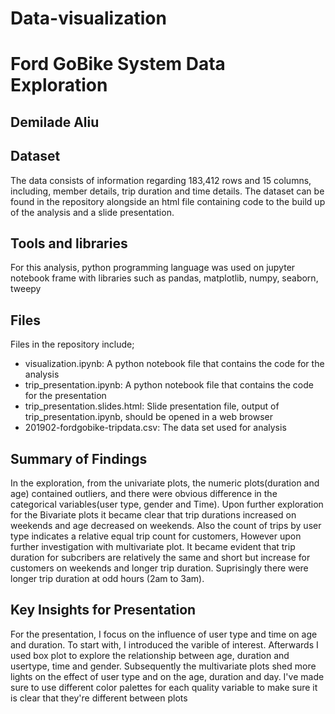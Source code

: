 # Data-visualization
# Ford GoBike System Data Exploration
## Demilade Aliu

## Dataset


The data consists of information regarding 183,412 rows and 15 columns, including, member details, trip duration and time details. The dataset can be found in the repository alongside an html file containing code to the build up of the analysis and a slide presentation.

## Tools and libraries
For this analysis, python programming language was used on jupyter notebook frame with libraries such as pandas, matplotlib, numpy, seaborn, tweepy

## Files
Files in the repository include;
- visualization.ipynb: A python notebook file that contains the code for the analysis
- trip_presentation.ipynb: A python notebook file that contains the code for the presentation 
- trip_presentation.slides.html: Slide presentation file, output of trip_presentation.ipynb, should be opened in a web browser
- 201902-fordgobike-tripdata.csv: The data set used for analysis


## Summary of Findings

In the exploration, from the univariate plots, the numeric plots(duration and age) contained outliers, and there were obvious difference in the categorical variables(user type, gender and Time). Upon further exploration for the Bivariate plots it became clear that trip durations increased on weekends and age decreased on weekends. Also the count of trips by user type indicates a relative equal trip count for customers, However upon further investigation with multivariate plot. It became evident that trip duration for subcribers are relatively the same and short but increase for customers on weekends and longer trip duration. Suprisingly there were longer trip duration at odd hours (2am to 3am).



## Key Insights for Presentation

For the presentation, I focus on the influence of user type and time on age and duration. To start with, I introduced the varible of interest. Afterwards I used box plot to explore the relationship between age, duration and usertype, time and gender. Subsequently the multivariate plots shed more lights on the effect of user type and on the age, duration and day. I've made sure to use different color palettes for each quality variable to make sure it is clear that they're different between plots
